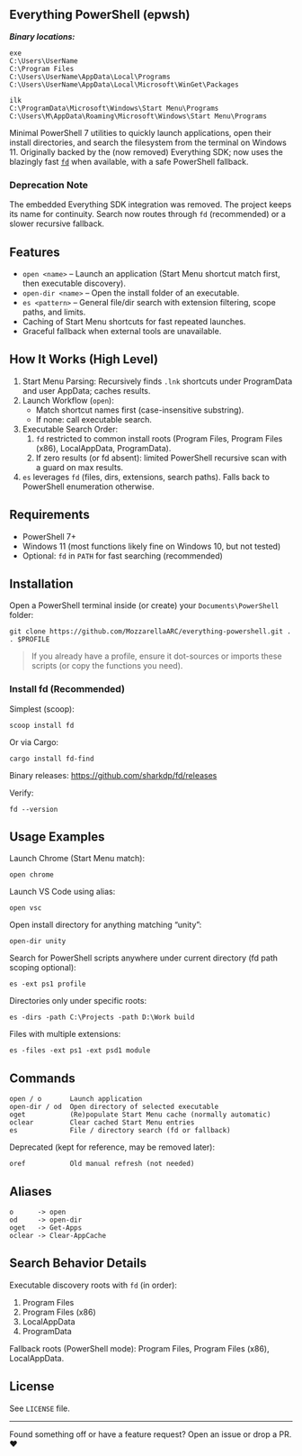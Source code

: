 
## Everything PowerShell (epwsh)

***Binary locations:***
```
exe
C:\Users\UserName
C:\Program Files
C:\Users\UserName\AppData\Local\Programs
C:\Users\UserName\AppData\Local\Microsoft\WinGet\Packages

ilk
C:\ProgramData\Microsoft\Windows\Start Menu\Programs
C:\Users\M\AppData\Roaming\Microsoft\Windows\Start Menu\Programs
```

Minimal PowerShell 7 utilities to quickly launch applications, open their install directories, and search the filesystem from the terminal on Windows 11. Originally backed by the (now removed) Everything SDK; now uses the blazingly fast [`fd`](https://github.com/sharkdp/fd) when available, with a safe PowerShell fallback.

### Deprecation Note
The embedded Everything SDK integration was removed. The project keeps its name for continuity. Search now routes through `fd` (recommended) or a slower recursive fallback.

## Features
* `open <name>` – Launch an application (Start Menu shortcut match first, then executable discovery).
* `open-dir <name>` – Open the install folder of an executable.
* `es <pattern>` – General file/dir search with extension filtering, scope paths, and limits.
* Caching of Start Menu shortcuts for fast repeated launches.
* Graceful fallback when external tools are unavailable.

## How It Works (High Level)
1. Start Menu Parsing: Recursively finds `.lnk` shortcuts under ProgramData and user AppData; caches results.
2. Launch Workflow (`open`):
	* Match shortcut names first (case-insensitive substring).
	* If none: call executable search.
3. Executable Search Order:
	1. `fd` restricted to common install roots (Program Files, Program Files (x86), LocalAppData, ProgramData).
	2. If zero results (or fd absent): limited PowerShell recursive scan with a guard on max results.
4. `es` leverages `fd` (files, dirs, extensions, search paths). Falls back to PowerShell enumeration otherwise.

## Requirements
* PowerShell 7+
* Windows 11 (most functions likely fine on Windows 10, but not tested)
* Optional: `fd` in `PATH` for fast searching (recommended)

## Installation
Open a PowerShell terminal inside (or create) your `Documents\PowerShell` folder:
```pwsh
git clone https://github.com/MozzarellaARC/everything-powershell.git .
. $PROFILE
```

> If you already have a profile, ensure it dot-sources or imports these scripts (or copy the functions you need).

### Install fd (Recommended)
Simplest (scoop):
```pwsh
scoop install fd
```
Or via Cargo:
```pwsh
cargo install fd-find
```
Binary releases: https://github.com/sharkdp/fd/releases

Verify:
```pwsh
fd --version
```

## Usage Examples
Launch Chrome (Start Menu match):
```pwsh
open chrome
```
Launch VS Code using alias:
```pwsh
open vsc
```
Open install directory for anything matching “unity”:
```pwsh
open-dir unity
```
Search for PowerShell scripts anywhere under current directory (fd path scoping optional):
```pwsh
es -ext ps1 profile
```
Directories only under specific roots:
```pwsh
es -dirs -path C:\Projects -path D:\Work build
```
Files with multiple extensions:
```pwsh
es -files -ext ps1 -ext psd1 module
```

## Commands
```
open / o       Launch application
open-dir / od  Open directory of selected executable
oget           (Re)populate Start Menu cache (normally automatic)
oclear         Clear cached Start Menu entries
es             File / directory search (fd or fallback)
```

Deprecated (kept for reference, may be removed later):
```
oref           Old manual refresh (not needed)
```

## Aliases
```
o      -> open
od     -> open-dir
oget   -> Get-Apps
oclear -> Clear-AppCache
```

## Search Behavior Details
Executable discovery roots with `fd` (in order):
1. Program Files
2. Program Files (x86)
3. LocalAppData
4. ProgramData

Fallback roots (PowerShell mode): Program Files, Program Files (x86), LocalAppData.

## License
See `LICENSE` file.

---
Found something off or have a feature request? Open an issue or drop a PR. ❤️